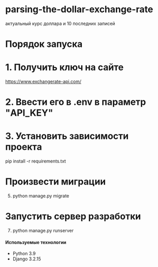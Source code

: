 # parsing-the-dollar-exchange-rate
актуальный курс доллара и 10 последних записей

# Порядок запуска
# 1. Получить ключ на сайте
https://www.exchangerate-api.com/
# 2. Ввести его в .env в параметр "API_KEY"
# 3. Установить зависимости проекта
pip install -r requirements.txt
# Произвести миграции
5. python manage.py migrate
# Запустить сервер разработки
7. python manage.py runserver


#### Используемые технологии
- Python 3.9
- Django 3.2.15
